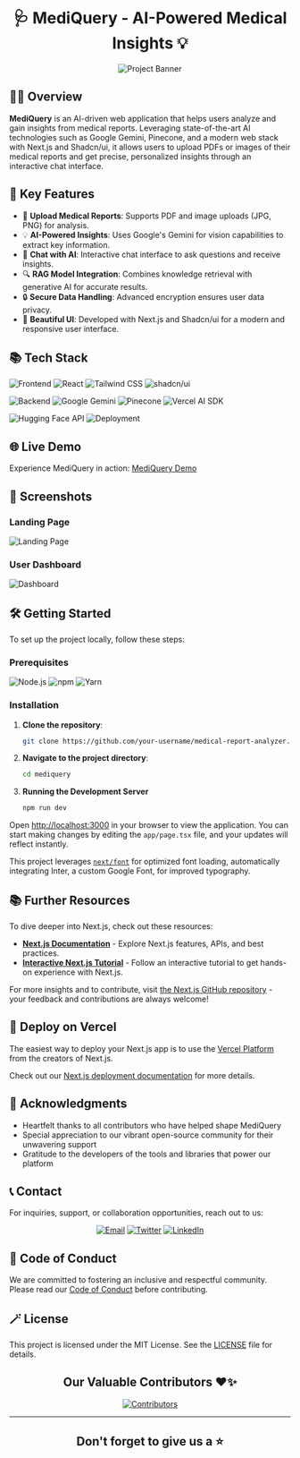 ﻿<div align='center'>

# 🩺 MediQuery - AI-Powered Medical Insights 💡

![Project Banner](https://github.com/user-attachments/assets/5ed9e25a-b28f-4de3-ae26-dece8cceb72c)

</div>

## 👨‍💻 Overview

**MediQuery** is an AI-driven web application that helps users analyze and gain insights from medical reports. Leveraging state-of-the-art AI technologies such as Google Gemini, Pinecone, and a modern web stack with Next.js and Shadcn/ui, it allows users to upload PDFs or images of their medical reports and get precise, personalized insights through an interactive chat interface.

## 🚀 Key Features

- 📄 **Upload Medical Reports**: Supports PDF and image uploads (JPG, PNG) for analysis.
- 💡 **AI-Powered Insights**: Uses Google's Gemini for vision capabilities to extract key information.
- 🧠 **Chat with AI**: Interactive chat interface to ask questions and receive insights.
- 🔍 **RAG Model Integration**: Combines knowledge retrieval with generative AI for accurate results.
- 🔒 **Secure Data Handling**: Advanced encryption ensures user data privacy.
- 🎨 **Beautiful UI**: Developed with Next.js and Shadcn/ui for a modern and responsive user interface.

## 📚 Tech Stack

![Frontend](https://img.shields.io/badge/Frontend-Next.js-007ACC?style=for-the-badge&logo=next.js&logoColor=white)
![React](https://img.shields.io/badge/React-%2361DAFB.svg?style=for-the-badge&logo=react&logoColor=black)
![Tailwind CSS](https://img.shields.io/badge/TailwindCSS-%2338B2AC.svg?style=for-the-badge&logo=tailwind-css&logoColor=white)
![shadcn/ui](https://img.shields.io/badge/shadcn--ui-7952B3.svg?style=for-the-badge)

![Backend](https://img.shields.io/badge/Backend-Node.js-339933?style=for-the-badge&logo=node.js&logoColor=white)
![Google Gemini](https://img.shields.io/badge/AI-Google%20Gemini-ff9f00?style=for-the-badge&logo=google)
![Pinecone](https://img.shields.io/badge/Vector%20Database-Pinecone-008FF7?style=for-the-badge)
![Vercel AI SDK](https://img.shields.io/badge/Vercel%20AI%20SDK-000?style=for-the-badge&logo=vercel)

![Hugging Face API](https://img.shields.io/badge/API-Hugging%20Face-FFD42F?style=for-the-badge&logo=huggingface)
![Deployment](https://img.shields.io/badge/Deployment-Vercel-000?style=for-the-badge&logo=vercel)

## 🌐 Live Demo

Experience MediQuery in action: [MediQuery Demo](https://medi-query.vercel.app/)

## 📸 Screenshots

### Landing Page
![Landing Page](https://github.com/user-attachments/assets/c0f10878-b0ff-4dbe-85df-21fc5589ccc0)

### User Dashboard
![Dashboard](https://github.com/user-attachments/assets/e0d941b5-7647-495c-83dd-1375f7b2285c)


## 🛠 Getting Started

To set up the project locally, follow these steps:

### Prerequisites

![Node.js](https://img.shields.io/badge/Node.js-v18%2B-339933?style=for-the-badge&logo=node.js&logoColor=white)
![npm](https://img.shields.io/badge/npm-%23CB3837.svg?style=for-the-badge&logo=npm&logoColor=white)
![Yarn](https://img.shields.io/badge/Yarn-%232C8EBB.svg?style=for-the-badge&logo=yarn&logoColor=white)

### Installation

1. **Clone the repository**:
   ```bash
   git clone https://github.com/your-username/medical-report-analyzer.git
   ```

2. **Navigate to the project directory**:
   ```bash
   cd mediquery
   ```

3. **Running the Development Server**
   ```bash
   npm run dev
   ```

Open [http://localhost:3000](http://localhost:3000) in your browser to view the application. You can start making changes by editing the `app/page.tsx` file, and your updates will reflect instantly.

This project leverages [`next/font`](https://nextjs.org/docs/basic-features/font-optimization) for optimized font loading, automatically integrating Inter, a custom Google Font, for improved typography.

## 📚 Further Resources

To dive deeper into Next.js, check out these resources:

- [**Next.js Documentation**](https://nextjs.org/docs) - Explore Next.js features, APIs, and best practices.
- [**Interactive Next.js Tutorial**](https://nextjs.org/learn) - Follow an interactive tutorial to get hands-on experience with Next.js.

For more insights and to contribute, visit [the Next.js GitHub repository](https://github.com/vercel/next.js/) - your feedback and contributions are always welcome!

## 🚀 Deploy on Vercel

The easiest way to deploy your Next.js app is to use the [Vercel Platform](https://vercel.com/new?utm_medium=default-template&filter=next.js&utm_source=create-next-app&utm_campaign=create-next-app-readme) from the creators of Next.js.

Check out our [Next.js deployment documentation](https://nextjs.org/docs/deployment) for more details.

## 🙏 Acknowledgments

- Heartfelt thanks to all contributors who have helped shape MediQuery
- Special appreciation to our vibrant open-source community for their unwavering support
- Gratitude to the developers of the tools and libraries that power our platform

## 📞 Contact

For inquiries, support, or collaboration opportunities, reach out to us:

<p align="center">
  <a href="mailto:rahulbarnwalonlyu2@gmail.com"><img src="https://img.shields.io/badge/Email-rahulbarnwalonlyu2@gmail.com-blue?style=for-the-badge&logo=gmail" alt="Email"></a>
  <a href="https://twitter.com/KumarRahul54229"><img src="https://img.shields.io/badge/Twitter-@KumarRahul54229-blue?style=for-the-badge&logo=twitter" alt="Twitter"></a>
  <a href="https://www.linkedin.com/in/rk-barnwal23/"><img src="https://img.shields.io/badge/LinkedIn-Rahul-blue?style=for-the-badge&logo=linkedin" alt="LinkedIn"></a>
</p>

## 📜 Code of Conduct

We are committed to fostering an inclusive and respectful community. Please read our [Code of Conduct](CODE_OF_CONDUCT.md) before contributing.

## 🪄 License 

This project is licensed under the MIT License. See the [LICENSE](LICENSE) file for details.

<div align="center">

## Our Valuable Contributors ❤️✨

[![Contributors](https://contrib.rocks/image?repo=rahulgithub-web/MediQuery)](https://github.com/rahulgithub-web/MediQuery/graphs/contributors)

</div>

---

<h2 align="center">Don't forget to give us a ⭐</h2

---

